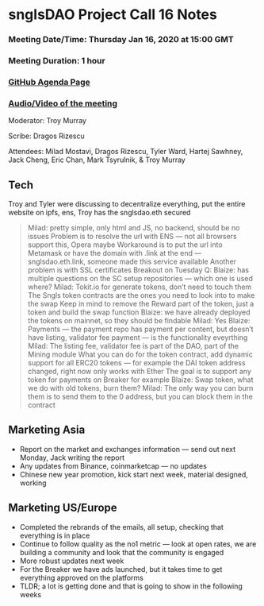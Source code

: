 # snglsDAO Project Call 16 Notes

### Meeting Date/Time: Thursday Jan 16, 2020 at 15:00 GMT
### Meeting Duration: 1 hour
### [GitHub Agenda Page](https://github.com/SingularDTV/snglsdao-pm/issues/17)
### [Audio/Video of the meeting]()
Moderator: Troy Murray

Scribe: Dragos Rizescu

Attendees: Milad Mostavi, Dragos Rizescu, Tyler Ward, Hartej Sawhney, Jack Cheng, Eric Chan, Mark Tsyrulnik, & Troy Murray

## Tech
Troy and Tyler were discussing to decentralize everything, put the entire website on ipfs, ens, Troy has the snglsdao.eth secured
> Milad: pretty simple, only html and JS, no backend, should be no issues
Problem is to resolve the url with ENS — not all browsers support this, Opera maybe
Workaround is to put the url into Metamask or have the domain with .link at the end — snglsdao.eth.link, someone made this service available
Another problem is with SSL certificates
Breakout on Tuesday Q:
> Blaize: has multiple questions on the SC setup repositories — which one is used where?
> Milad: Tokit.io for generate tokens, don’t need to touch them
The Sngls token contracts are the ones you need to look into to make the swap
Keep in mind to remove the Reward part of the token, just a token and build the swap function
> Blaize: we have already deployed the tokens on mainnet, so they should be findable
> Milad: Yes
> Blaize: Payments — the payment repo has payment per content, but doesn’t have listing, validator fee payment — is the functionality eveyrthing
> Milad: The listing fee, validator fee is part of the DAO, part of the Mining module
What you can do for the token contract, add dynamic support for all ERC20 tokens — for example the DAI token address changed, right now only works with Ether
The goal is to support any token for payments on Breaker for example
> Blaize: Swap token, what we do with old tokens, burn them?
> Milad: The only way you can burn them is to send them to the 0 address, but you can block them in the contract

## Marketing Asia
- Report on the market and exchanges information — send out next Monday, Jack writing the report
- Any updates from Binance, coinmarketcap — no updates
- Chinese new year promotion, kick start next week, material designed, working

## Marketing US/Europe
- Completed the rebrands of the emails, all setup, checking that everything is in place
- Continue to follow quality as the no1 metric — look at open rates, we are building a community and look that the community is engaged
- More robust updates next week
- For the Breaker we have ads launched, but it takes time to get everything approved on the platforms
- TLDR; a lot is getting done and that is going to show in the following weeks
